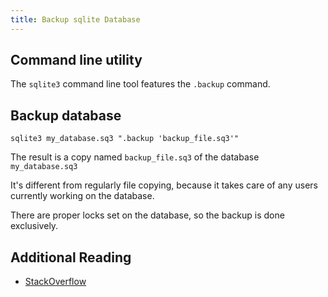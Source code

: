 ```yaml
---
title: Backup sqlite Database
---
```


## Command line utility

The `sqlite3` command line tool features the `.backup` command.

## Backup database

```shell
sqlite3 my_database.sq3 ".backup 'backup_file.sq3'"
```

The result is a copy named `backup_file.sq3` of the database `my_database.sq3`

It's different from regularly file copying, because it takes care of any users currently working on the database.

There are proper locks set on the database, so the backup is done exclusively.

## Additional Reading

* [StackOverflow](https://stackoverflow.com/questions/25675314/how-to-backup-sqlite-database)
